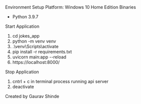 Environment Setup
Platform: Windows 10 Home Edition
Binaries
- Python 3.9.7

Start Application
1. cd jokes_app
2. python -m venv venv
3. .\venv\Scripts\activate
4. pip install -r requirements.txt
5. uvicorn main:app --reload
6. https://localhost:8000/

Stop Application
1. cntrl + c in terminal process running api server
2. deactivate

Created by Gaurav Shinde

